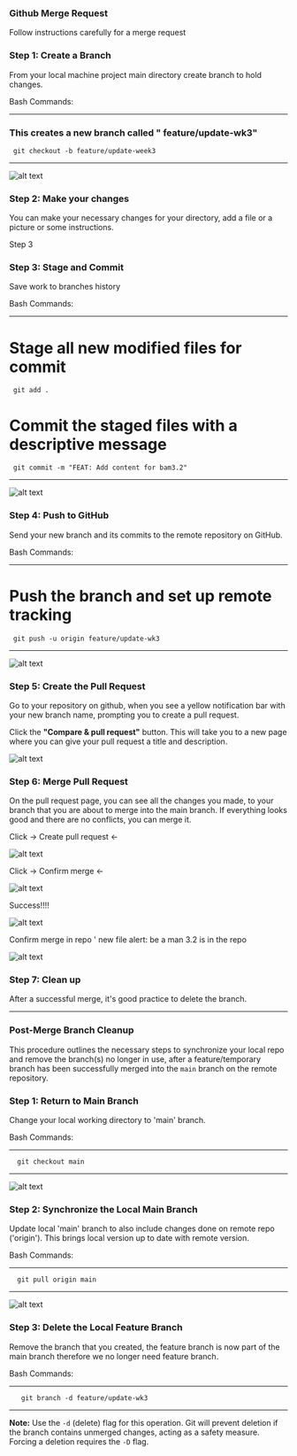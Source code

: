 
###   Github Merge Request

Follow instructions carefully for a merge request

### Step 1: Create a Branch

From your local machine project main directory create branch to hold changes.

Bash Commands:


---
### This creates a new branch called " feature/update-wk3"
     git checkout -b feature/update-week3 
---

![alt text](image.png)

### Step 2: Make your changes

You can make your necessary changes for your directory, add a file or a picture or some instructions.

Step 3

### Step 3: Stage and Commit

Save work to branches history

Bash Commands:

---
# Stage all new modified files for commit 
     git add .

# Commit the staged files with a descriptive message
     git commit -m "FEAT: Add content for bam3.2"
---

![alt text](image-2.png)
### Step 4: Push to GitHub

Send your new branch and its commits to the remote repository on GitHub.

Bash Commands:

---
# Push the branch and set up remote tracking
     git push -u origin feature/update-wk3
---

![alt text](image-3.png)

### Step 5: Create the Pull Request

Go to your repository on github, when you see a yellow notification bar with your new branch name, prompting you to create a pull request.

Click the **"Compare & pull request"** button. This will take you to a new page where you can give your pull request a title and description.

![alt text](image-4.png)

### Step 6: Merge Pull Request

On the pull request page, you can see all the changes you made, to your branch that you are about to merge into the main branch. If everything looks good and there are no conflicts, you can merge it.

Click -> Create pull request <-

![alt text](image-5.png)

Click -> Confirm merge <-

![alt text](image-6.png)

Success!!!!

![alt text](image-7.png)

Confirm merge in repo ' new file alert: be a man 3.2 is in the repo

![alt text](image-8.png)

### Step 7: Clean up

After a successful merge, it's good practice to delete the branch.

---
### Post-Merge Branch Cleanup

This procedure outlines the necessary steps to synchronize your local repo and remove the branch(s) no longer in use, after a feature/temporary branch has been successfully merged into the `main` branch on the remote repository.

### Step 1: Return to Main Branch

Change your local working directory to 'main' branch.

Bash Commands:

---
      git checkout main
--- 
 ![alt text](image-9.png)
 ### Step 2: Synchronize the Local Main Branch

 Update local 'main' branch to also include changes done on remote repo ('origin'). This brings local version up to date with remote version.

 Bash Commands:

 ---
      git pull origin main
 ---

 ![alt text](image-10.png)

 ###  Step 3: Delete the Local Feature Branch

 Remove the branch that you created, the feature branch is now part of the main branch therefore we no longer need feature branch.

 Bash Commands:

 ---
       git branch -d feature/update-wk3
 ---

 **Note:** Use the `-d` (delete) flag for this operation. Git will prevent deletion if the branch contains unmerged changes, acting as a safety measure. Forcing a deletion requires the `-D` flag.





